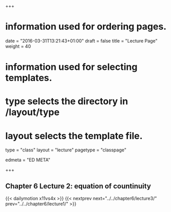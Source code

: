 +++
# information used for ordering pages.
date = "2016-03-31T13:21:43+01:00"
draft = false
title = "Lecture Page"
weight = 40

# information used for selecting templates.
# type selects the directory in /layout/type
# layout selects the template file.

type   = "class"
layout = "lecture"
pagetype = "classpage"





edmeta = "ED META"

+++
## Chapter 6 Lecture 2: equation of countinuity
{{< dailymotion x11vs4x >}}
{{< nextprev next="../../chapter6/lecture3/"     prev="../../chapter6/lecture1/"  >}}

